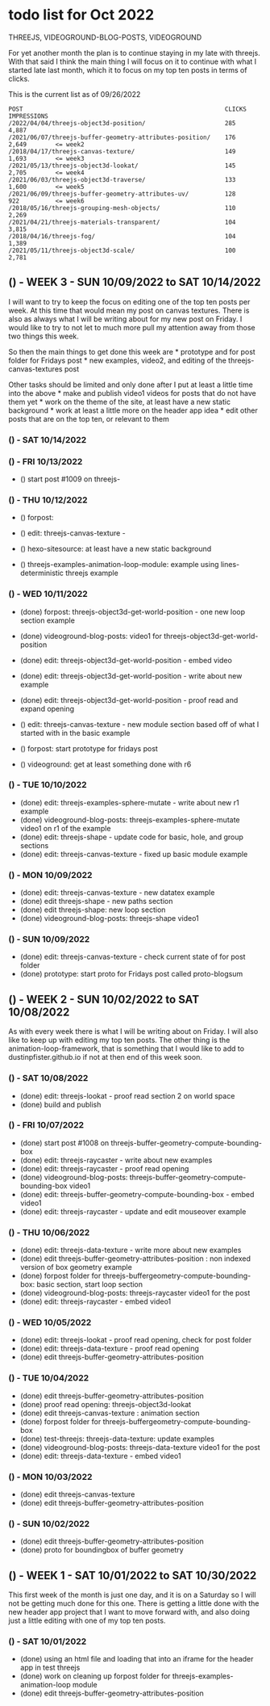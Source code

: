 # todo list for Oct 2022

THREEJS, VIDEOGROUND-BLOG-POSTS, VIDEOGROUND

For yet another month the plan is to continue staying in my late with threejs. With that said I think the main thing I will focus on it to continue with what I started late last month, which it to focus on my top ten posts in terms of clicks.

This is the current list as of 09/26/2022
```
POST                                                        CLICKS  IMPRESSIONS
/2022/04/04/threejs-object3d-position/                      285     4,887
/2021/06/07/threejs-buffer-geometry-attributes-position/    176     2,649        <= week2
/2018/04/17/threejs-canvas-texture/                         149     1,693        <= week3
/2021/05/13/threejs-object3d-lookat/                        145     2,705        <= week4
/2021/06/03/threejs-object3d-traverse/                      133     1,600        <= week5
/2021/06/09/threejs-buffer-geometry-attributes-uv/          128     922          <= week6
/2018/05/16/threejs-grouping-mesh-objects/                  110     2,269
/2021/04/21/threejs-materials-transparent/                  104     3,815
/2018/04/16/threejs-fog/                                    104     1,389
/2021/05/11/threejs-object3d-scale/                         100     2,781
```

## () - WEEK 3 - SUN 10/09/2022 to SAT 10/14/2022

I will want to try to keep the focus on editing one of the top ten posts per week. At this time that would mean my post on canvas textures. There is also as always what I will be writing about for my new post on Friday. I would like to try to not let to much more pull my attention away from those two things this week.

So then the main things to get done this week are
    * prototype and for post folder for Fridays post
    * new examples, video2, and editing of the threejs-canvas-textures post

Other tasks should be limited and only done after I put at least a little time into the above
    * make and publish video1 videos for posts that do not have them yet
    * work on the theme of the site, at least have a new static background
    * work at least a little more on the header app idea
    * edit other posts that are on the top ten, or relevant to them

### () - SAT 10/14/2022

### () - FRI 10/13/2022
* () start post #1009 on threejs-

### () - THU 10/12/2022
* () forpost: 
* () edit: threejs-canvas-texture - 

* () hexo-sitesource: at least have a new static background
* () threejs-examples-animation-loop-module: example using lines-deterministic threejs example

### () - WED 10/11/2022

* (done) forpost: threejs-object3d-get-world-position - one new loop section example
* (done) videoground-blog-posts: video1 for threejs-object3d-get-world-position
* (done) edit: threejs-object3d-get-world-position - embed video
* (done) edit: threejs-object3d-get-world-position - write about new example
* (done) edit: threejs-object3d-get-world-position - proof read and expand opening

* () edit: threejs-canvas-texture - new module section based off of what I started with in the basic example

* () forpost: start prototype for fridays post
* () videoground: get at least something done with r6


### () - TUE 10/10/2022
* (done) edit: threejs-examples-sphere-mutate - write about new r1 example
* (done) videoground-blog-posts: threejs-examples-sphere-mutate video1 on r1 of the example
* (done) edit: threejs-shape - update code for basic, hole, and group sections
* (done) edit: threejs-canvas-texture - fixed up basic module example

### () - MON 10/09/2022
* (done) edit: threejs-canvas-texture - new datatex example
* (done) edit threejs-shape - new paths section
* (done) edit threejs-shape: new loop section
* (done) videoground-blog-posts: threejs-shape video1

### () - SUN 10/09/2022
* (done) edit: threejs-canvas-texture - check current state of for post folder
* (done) prototype: start proto for Fridays post called proto-blogsum

## () - WEEK 2 - SUN 10/02/2022 to SAT 10/08/2022

As with every week there is what I will be writing about on Friday. I will also like to keep up with editing my top ten posts. The other thing is the animation-loop-framework, that is something that I would like to add to dustinpfister.github.io if not at then end of this week soon.

### () - SAT 10/08/2022
* (done) edit: threejs-lookat - proof read section 2 on world space
* (done) build and publish

### () - FRI 10/07/2022
* (done) start post #1008 on threejs-buffer-geometry-compute-bounding-box
* (done) edit: threejs-raycaster - write about new examples
* (done) edit: threejs-raycaster - proof read opening
* (done) videoground-blog-posts: threejs-buffer-geometry-compute-bounding-box video1
* (done) edit: threejs-buffer-geometry-compute-bounding-box - embed video1
* (done) edit: threejs-raycaster - update and edit mouseover example

### () - THU 10/06/2022
* (done) edit: threejs-data-texture - write more about new examples
* (done) edit threejs-buffer-geometry-attributes-position : non indexed version of box geometry example
* (done) forpost folder for threejs-buffergeometry-compute-bounding-box: basic section, start loop section
* (done) videoground-blog-posts: threejs-raycaster video1 for the post
* (done) edit: threejs-raycaster - embed video1

### () - WED 10/05/2022
* (done) edit: threejs-lookat - proof read opening, check for post folder
* (done) edit: threejs-data-texture - proof read opening
* (done) edit threejs-buffer-geometry-attributes-position

### () - TUE 10/04/2022
* (done) edit threejs-buffer-geometry-attributes-position
* (done) proof read opening: threejs-object3d-lookat 
* (done) edit threejs-canvas-texture : animation section
* (done) forpost folder for threejs-buffergeometry-compute-bounding-box
* (done) test-threejs: threejs-data-texture: update examples
* (done) videoground-blog-posts: threejs-data-texture video1 for the post
* (done) edit: threejs-data-texture - embed video1

### () - MON 10/03/2022
* (done) edit threejs-canvas-texture
* (done) edit threejs-buffer-geometry-attributes-position

### () - SUN 10/02/2022
* (done) edit threejs-buffer-geometry-attributes-position
* (done) proto for boundingbox of buffer geometry




## () - WEEK 1 - SAT 10/01/2022 to SAT 10/30/2022

This first week of the month is just one day, and it is on a Saturday so I will not be getting much done for this one. There is getting a little done with the new header app project that I want to move forward with, and also doing just a little editing with one of my top ten posts.

### () - SAT 10/01/2022
* (done) using an html file and loading that into an iframe for the header app in test threejs
* (done) work on cleaning up forpost folder for threejs-examples-animation-loop module
* (done) edit threejs-buffer-geometry-attributes-position

